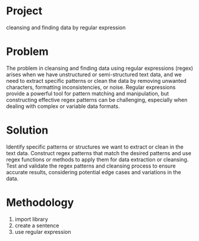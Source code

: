 # Project
cleansing and finding data by regular expression

# Problem
The problem in cleansing and finding data using regular expressions (regex) arises when we have unstructured or semi-structured text data, and we need to extract specific patterns or clean the data by removing unwanted characters, formatting inconsistencies, or noise. Regular expressions provide a powerful tool for pattern matching and manipulation, but constructing effective regex patterns can be challenging, especially when dealing with complex or variable data formats.

# Solution
Identify specific patterns or structures we want to extract or clean in the text data. Construct regex patterns that match the desired patterns and use regex functions or methods to apply them for data extraction or cleansing. Test and validate the regex patterns and cleansing process to ensure accurate results, considering potential edge cases and variations in the data.

# Methodology
1. import library
2. create a sentence
3. use regular expression